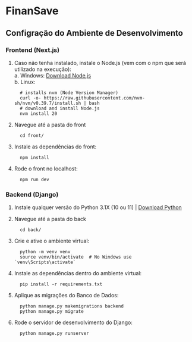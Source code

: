# FinanSave

## Configração do Ambiente de Desenvolvimento

### Frontend (Next.js)

1. Caso não tenha instalado, instale o Node.js (vem com o npm que será utilizado na execução):  
   a. Windows: [Download Node.js](https://nodejs.org/en/download/prebuilt-installer)  
   b. Linux: 
    ```
      # installs nvm (Node Version Manager)
      curl -o- https://raw.githubusercontent.com/nvm-sh/nvm/v0.39.7/install.sh | bash
      # download and install Node.js
      nvm install 20
    ```

2. Navegue até a pasta do front
    ```
      cd front/
    ```

3. Instale as dependências do front:
    ```
      npm install
    ```

4. Rode o front no localhost:
    ```
      npm run dev
    ```

### Backend (Django)

1. Instale qualquer versão do Python 3.1X (10 ou 11) | [Download Python](https://www.python.org/downloads/)

2. Navegue até a pasta do back
    ```
      cd back/
    ```

3. Crie e ative o ambiente virtual:
    ```
      python -m venv venv
      source venv/bin/activate  # No Windows use `venv\Scripts\activate`
    ```

4. Instale as dependências dentro do ambiente virtual:
    ```
      pip install -r requirements.txt
    ```

5. Aplique as migrações do Banco de Dados:
    ```
      python manage.py makemigrations backend
      python manage.py migrate
    ```

6. Rode o servidor de desenvolvimento do Django:
    ```
      python manage.py runserver
    ```
